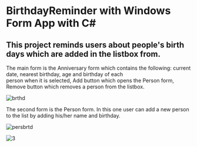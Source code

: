 # BirthdayReminder with Windows Form App with C#

## This project reminds users about people's birth days which are added in the listbox from.

The main form is the Anniversary form which contains the following: current date, nearest birthday, age and birthday of each <br/>person when it is selected, Add button which opens the Person form, Remove button which removes a person from the listbox. 

![brthd](https://user-images.githubusercontent.com/56646631/121536666-f17ec480-ca0b-11eb-8b44-621988c165b2.jpg)

The second form is the Person form. In this one user can add a new person to the list by adding 
his/her name and birthday.

![persbrtd](https://user-images.githubusercontent.com/56646631/121537381-8bdf0800-ca0c-11eb-8157-c5b4a5f1f02f.jpg)

![3](https://user-images.githubusercontent.com/56646631/121537911-03ad3280-ca0d-11eb-9599-50874e2fb813.jpg)

